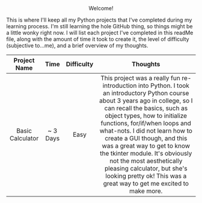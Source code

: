 <center>Welcome!</center>

<p>This is where I'll keep all my Python projects that I've completed during my learning process. I'm still learning the hole GitHub thing, so things might be a little wonky right now. 
I will list each project I've completed in this readMe file, along with the amount of time it took to create it, the level of difficulty (subjective to...me), and a brief overview of my thoughts.</p>

| Project Name | Time | Difficulty | Thoughts |
| :----------: | :--: | :--------: | :------: |
| Basic Calculator | ~ 3 Days | Easy | This project was a really fun re-introduction into Python. I took an introductory Python course about 3 years ago in college, so I can recall the basics, such as object types, how to initialize functions, for/if/when loops and what-nots. I did not learn how to create a GUI though, and this was a great way to get to know the tkinter module. It's obviously not the most aesthetically pleasing calculator, but she's looking pretty ok! This was a great way to get me excited to make more.
